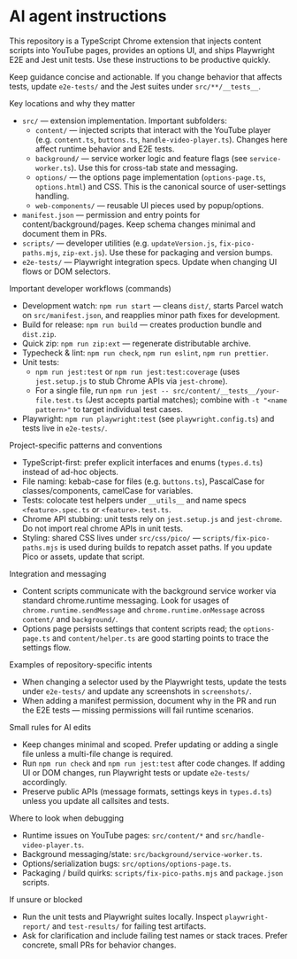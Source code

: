 <!-- AI agent instructions tailored for the YouTube Rewind & Fast Forward Buttons repo -->
# AI agent instructions

This repository is a TypeScript Chrome extension that injects content scripts into YouTube pages, provides an options UI, and ships Playwright E2E and Jest unit tests. Use these instructions to be productive quickly.

Keep guidance concise and actionable. If you change behavior that affects tests, update `e2e-tests/` and the Jest suites under `src/**/__tests__`.

Key locations and why they matter
- `src/` — extension implementation. Important subfolders:
  - `content/` — injected scripts that interact with the YouTube player (e.g. `content.ts`, `buttons.ts`, `handle-video-player.ts`). Changes here affect runtime behavior and E2E tests.
  - `background/` — service worker logic and feature flags (see `service-worker.ts`). Use this for cross-tab state and messaging.
  - `options/` — the options page implementation (`options-page.ts`, `options.html`) and CSS. This is the canonical source of user-settings handling.
  - `web-components/` — reusable UI pieces used by popup/options.
- `manifest.json` — permission and entry points for content/background/pages. Keep schema changes minimal and document them in PRs.
- `scripts/` — developer utilities (e.g. `updateVersion.js`, `fix-pico-paths.mjs`, `zip-ext.js`). Use these for packaging and version bumps.
- `e2e-tests/` — Playwright integration specs. Update when changing UI flows or DOM selectors.

Important developer workflows (commands)
- Development watch: `npm run start` — cleans `dist/`, starts Parcel watch on `src/manifest.json`, and reapplies minor path fixes for development.
- Build for release: `npm run build` — creates production bundle and `dist.zip`.
- Quick zip: `npm run zip:ext` — regenerate distributable archive.
- Typecheck & lint: `npm run check`, `npm run eslint`, `npm run prettier`.
- Unit tests:
  - `npm run jest:test` or `npm run jest:test:coverage` (uses `jest.setup.js` to stub Chrome APIs via `jest-chrome`).
  - For a single file, run `npm run jest -- src/content/__tests__/your-file.test.ts` (Jest accepts partial matches); combine with `-t "<name pattern>"` to target individual test cases.
- Playwright: `npm run playwright:test` (see `playwright.config.ts`) and tests live in `e2e-tests/`.

Project-specific patterns and conventions
- TypeScript-first: prefer explicit interfaces and enums (`types.d.ts`) instead of ad-hoc objects.
- File naming: kebab-case for files (e.g. `buttons.ts`), PascalCase for classes/components, camelCase for variables.
- Tests: colocate test helpers under `__utils__` and name specs `<feature>.spec.ts` or `<feature>.test.ts`.
- Chrome API stubbing: unit tests rely on `jest.setup.js` and `jest-chrome`. Do not import real chrome APIs in unit tests.
- Styling: shared CSS lives under `src/css/pico/` — `scripts/fix-pico-paths.mjs` is used during builds to repatch asset paths. If you update Pico or assets, update that script.

Integration and messaging
- Content scripts communicate with the background service worker via standard chrome.runtime messaging. Look for usages of `chrome.runtime.sendMessage` and `chrome.runtime.onMessage` across `content/` and `background/`.
- Options page persists settings that content scripts read; the `options-page.ts` and `content/helper.ts` are good starting points to trace the settings flow.

Examples of repository-specific intents
- When changing a selector used by the Playwright tests, update the tests under `e2e-tests/` and update any screenshots in `screenshots/`.
- When adding a manifest permission, document why in the PR and run the E2E tests — missing permissions will fail runtime scenarios.

Small rules for AI edits
- Keep changes minimal and scoped. Prefer updating or adding a single file unless a multi-file change is required.
- Run `npm run check` and `npm run jest:test` after code changes. If adding UI or DOM changes, run Playwright tests or update `e2e-tests/` accordingly.
- Preserve public APIs (message formats, settings keys in `types.d.ts`) unless you update all callsites and tests.

Where to look when debugging
- Runtime issues on YouTube pages: `src/content/*` and `src/handle-video-player.ts`.
- Background messaging/state: `src/background/service-worker.ts`.
- Options/serialization bugs: `src/options/options-page.ts`.
- Packaging / build quirks: `scripts/fix-pico-paths.mjs` and `package.json` scripts.

If unsure or blocked
- Run the unit tests and Playwright suites locally. Inspect `playwright-report/` and `test-results/` for failing test artifacts.
- Ask for clarification and include failing test names or stack traces. Prefer concrete, small PRs for behavior changes.

